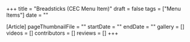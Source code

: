 +++
title = "Breadsticks (CEC Menu Item)"
draft = false
tags = ["Menu Items"]
date = ""

[Article]
pageThumbnailFile = ""
startDate = ""
endDate = ""
gallery = []
videos = []
contributors = []
reviews = []
+++